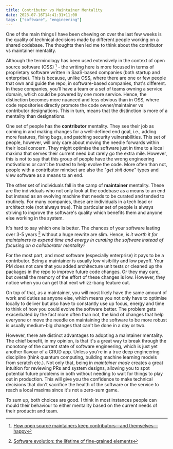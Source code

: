 ```yaml
---
title: Contributor vs Maintainer Mentality
date: 2023-07-16T14:41:31+11:00
tags: ["software", "engineering"]
---
```


One of the main things I have been chewing on over the last few weeks is the quality of technical decisions made by different people working on a shared codebase. The thoughts then led me to think about the contributor vs maintainer mentality.

Although the terminology has been used extensively in the context of open source software (OSS) [^1] - the writing here is more focused in terms of proprietary software written in SaaS-based companies (both startup and enterprise). This is because, unlike OSS, where there are one or few people that own and guide the repo, in software-based companies, that's different. In these companies, you'll have a team or a set of teams owning a service domain, which could be powered by one more service. Hence, the distinction becomes more nuanced and less obvious than in OSS, where code repositories directly promote the code owner/maintainer vs contributor designations. This in turn, means that the distinction is more of a mentality than designations.

One set of people has the **contributor** mentality. They see their job as coming in and making changes for a well-defined end goal, i.e., adding more features, fixing bugs, and patching security vulnerabilities. This set of people, however, will only care about moving the needle forwards within their local concern. They might optimise the software just in time to a local maxima that serves their current need but rarely go the extra mile. However, this is not to say that this group of people have the wrong engineering motivations or can't be trusted to help evolve the code. More often than not, people with a contributor mindset are also the "*get shit done*" types and view software as a means to an end.

The other set of individuals fall in the camp of **maintainer** mentality. These are the individuals who not only look at the codebase as a means to an end but instead as an evolving machine that needs to be curated and tended to routinely. For many companies, these are individuals in a tech lead or architect role (not always true). This particular set of people is always striving to improve the software's quality which benefits them and anyone else working in the system.

It's hard to say which one is better. The chances of your software lasting over 3-5 years [^2] without a huge rewrite are slim. Hence, *is it worth it for maintainers to expend time and energy in curating the software instead of focusing on a collaborator mentality?*

For the most part, and most software (especially enterprise) it pays to be a contributor. Being a maintainer is usually low visibility and low payoff. Your PM does not care that you added architecture unit tests or cleaned up the packages in the repo to improve future code changes. Or they may care, but overall the memory of the effort of these changes is low. However, they notice when you can get that next whizz-bang feature out.

On top of that, as a maintainer, you will most likely have the same amount of work and duties as anyone else, which means you not only have to optimise locally to deliver but also have to constantly use up focus, energy and time to think of how you could evolve the software better. The problem gets exacerbated by the fact more often than not, the kind of changes that help everyone or move the needle on maintaining the software to be more robust is usually medium-big changes that can't be done in a day or two.

However, there are distinct advantages to adopting a maintainer mentality. The chief benefit, in my opinion, is that it's a great way to break through the monotony of the current state of software engineering, which is just yet another flavour of a
CRUD app. Unless you're in a true deep engineering discipline (think quantum computing, building machine learning models from scratch etc.). Not only that, being in *maintainer mode* creates a great intuition for reviewing PRs and system designs, allowing you to spot potential future problems in both without needing to wait for things to play out in production. This will give you the confidence to make technical decisions that don't sacrifice the health of the software or the service to reach a local maxima since it's not a zero-sum game.

To sum up, both choices are good. I think in most instances people can mould their behaviour to either mentality based on the current needs of their productπ and team.

[^1]: [How open source maintainers keep contributors—and themselves—happy](https://github.com/readme/featured/contributor-relations)
[^2]: [Software evolution: the lifetime of fine-grained elements](https://www.ncbi.nlm.nih.gov/pmc/articles/PMC7959608/)


